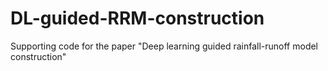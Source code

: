 # DL-guided-RRM-construction
Supporting code for the paper "Deep learning guided rainfall-runoff model construction"
